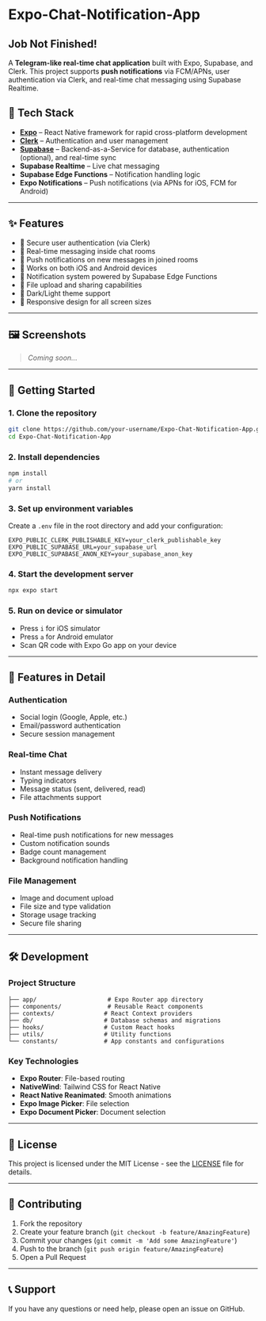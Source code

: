 # Expo-Chat-Notification-App

## Job Not Finished!

A **Telegram-like real-time chat application** built with Expo, Supabase, and Clerk. This project supports **push notifications** via FCM/APNs, user authentication via Clerk, and real-time chat messaging using Supabase Realtime.

## 🔧 Tech Stack

- **[Expo](https://expo.dev/)** – React Native framework for rapid cross-platform development
- **[Clerk](https://clerk.dev/)** – Authentication and user management
- **[Supabase](https://supabase.com/)** – Backend-as-a-Service for database, authentication (optional), and real-time sync
- **Supabase Realtime** – Live chat messaging
- **Supabase Edge Functions** – Notification handling logic
- **Expo Notifications** – Push notifications (via APNs for iOS, FCM for Android)

---

## ✨ Features

- 🔐 Secure user authentication (via Clerk)
- 💬 Real-time messaging inside chat rooms
- 🔔 Push notifications on new messages in joined rooms
- 📲 Works on both iOS and Android devices
- 🧠 Notification system powered by Supabase Edge Functions
- 📁 File upload and sharing capabilities
- 🎨 Dark/Light theme support
- 📱 Responsive design for all screen sizes

---

## 🖼️ Screenshots

> _Coming soon..._

---

## 🚀 Getting Started

### 1. Clone the repository

```bash
git clone https://github.com/your-username/Expo-Chat-Notification-App.git
cd Expo-Chat-Notification-App
```

### 2. Install dependencies

```bash
npm install
# or
yarn install
```

### 3. Set up environment variables

Create a `.env` file in the root directory and add your configuration:

```env
EXPO_PUBLIC_CLERK_PUBLISHABLE_KEY=your_clerk_publishable_key
EXPO_PUBLIC_SUPABASE_URL=your_supabase_url
EXPO_PUBLIC_SUPABASE_ANON_KEY=your_supabase_anon_key
```

### 4. Start the development server

```bash
npx expo start
```

### 5. Run on device or simulator

- Press `i` for iOS simulator
- Press `a` for Android emulator
- Scan QR code with Expo Go app on your device

---

## 📱 Features in Detail

### Authentication

- Social login (Google, Apple, etc.)
- Email/password authentication
- Secure session management

### Real-time Chat

- Instant message delivery
- Typing indicators
- Message status (sent, delivered, read)
- File attachments support

### Push Notifications

- Real-time push notifications for new messages
- Custom notification sounds
- Badge count management
- Background notification handling

### File Management

- Image and document upload
- File size and type validation
- Storage usage tracking
- Secure file sharing

---

## 🛠️ Development

### Project Structure

```
├── app/                    # Expo Router app directory
├── components/             # Reusable React components
├── contexts/              # React Context providers
├── db/                    # Database schemas and migrations
├── hooks/                 # Custom React hooks
├── utils/                 # Utility functions
└── constants/             # App constants and configurations
```

### Key Technologies

- **Expo Router**: File-based routing
- **NativeWind**: Tailwind CSS for React Native
- **React Native Reanimated**: Smooth animations
- **Expo Image Picker**: File selection
- **Expo Document Picker**: Document selection

---

## 📄 License

This project is licensed under the MIT License - see the [LICENSE](LICENSE) file for details.

---

## 🤝 Contributing

1. Fork the repository
2. Create your feature branch (`git checkout -b feature/AmazingFeature`)
3. Commit your changes (`git commit -m 'Add some AmazingFeature'`)
4. Push to the branch (`git push origin feature/AmazingFeature`)
5. Open a Pull Request

---

## 📞 Support

If you have any questions or need help, please open an issue on GitHub.
